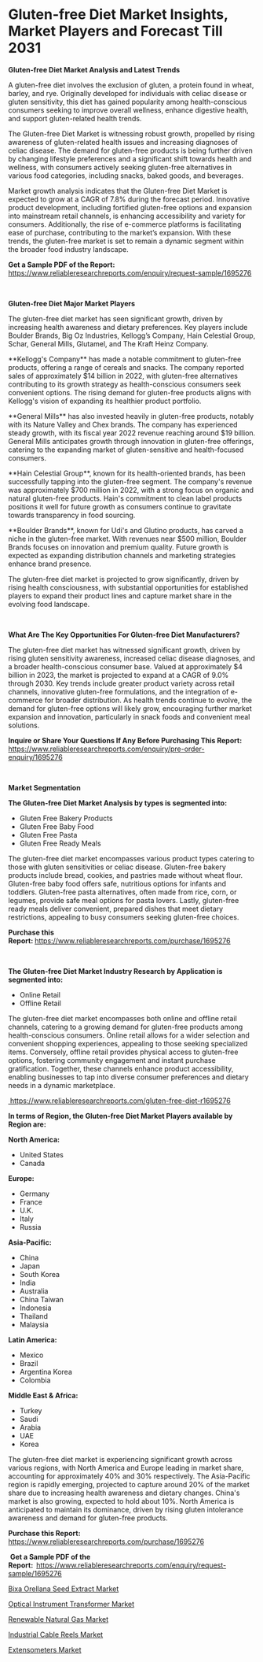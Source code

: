 <p><h1>Gluten-free Diet Market Insights, Market Players and Forecast Till 2031</h1></p><p><strong>Gluten-free Diet Market Analysis and Latest Trends</strong></p>
<p><p>A gluten-free diet involves the exclusion of gluten, a protein found in wheat, barley, and rye. Originally developed for individuals with celiac disease or gluten sensitivity, this diet has gained popularity among health-conscious consumers seeking to improve overall wellness, enhance digestive health, and support gluten-related health trends. </p><p>The Gluten-free Diet Market is witnessing robust growth, propelled by rising awareness of gluten-related health issues and increasing diagnoses of celiac disease. The demand for gluten-free products is being further driven by changing lifestyle preferences and a significant shift towards health and wellness, with consumers actively seeking gluten-free alternatives in various food categories, including snacks, baked goods, and beverages. </p><p>Market growth analysis indicates that the Gluten-free Diet Market is expected to grow at a CAGR of 7.8% during the forecast period. Innovative product development, including fortified gluten-free options and expansion into mainstream retail channels, is enhancing accessibility and variety for consumers. Additionally, the rise of e-commerce platforms is facilitating ease of purchase, contributing to the market’s expansion. With these trends, the gluten-free market is set to remain a dynamic segment within the broader food industry landscape.</p></p>
<p><strong>Get a Sample PDF of the Report:&nbsp;</strong> <a href="https://www.reliableresearchreports.com/enquiry/request-sample/1695276?utm_campaign=1333&utm_medium=2&utm_source=Github&utm_content=ia&utm_term=07102024&utm_id=gluten-free-diet">https://www.reliableresearchreports.com/enquiry/request-sample/1695276</a></p>
<p>&nbsp;</p>
<p><strong>Gluten-free Diet Major Market Players</strong></p>
<p><p>The gluten-free diet market has seen significant growth, driven by increasing health awareness and dietary preferences. Key players include Boulder Brands, Big Oz Industries, Kellogg’s Company, Hain Celestial Group, Schar, General Mills, Glutamel, and The Kraft Heinz Company.</p><p>**Kellogg's Company** has made a notable commitment to gluten-free products, offering a range of cereals and snacks. The company reported sales of approximately $14 billion in 2022, with gluten-free alternatives contributing to its growth strategy as health-conscious consumers seek convenient options. The rising demand for gluten-free products aligns with Kellogg's vision of expanding its healthier product portfolio.</p><p>**General Mills** has also invested heavily in gluten-free products, notably with its Nature Valley and Chex brands. The company has experienced steady growth, with its fiscal year 2022 revenue reaching around $19 billion. General Mills anticipates growth through innovation in gluten-free offerings, catering to the expanding market of gluten-sensitive and health-focused consumers.</p><p>**Hain Celestial Group**, known for its health-oriented brands, has been successfully tapping into the gluten-free segment. The company's revenue was approximately $700 million in 2022, with a strong focus on organic and natural gluten-free products. Hain's commitment to clean label products positions it well for future growth as consumers continue to gravitate towards transparency in food sourcing.</p><p>**Boulder Brands**, known for Udi's and Glutino products, has carved a niche in the gluten-free market. With revenues near $500 million, Boulder Brands focuses on innovation and premium quality. Future growth is expected as expanding distribution channels and marketing strategies enhance brand presence.</p><p>The gluten-free diet market is projected to grow significantly, driven by rising health consciousness, with substantial opportunities for established players to expand their product lines and capture market share in the evolving food landscape.</p></p>
<p>&nbsp;</p>
<p><strong>What Are The Key Opportunities For Gluten-free Diet Manufacturers?</strong></p>
<p><p>The gluten-free diet market has witnessed significant growth, driven by rising gluten sensitivity awareness, increased celiac disease diagnoses, and a broader health-conscious consumer base. Valued at approximately $4 billion in 2023, the market is projected to expand at a CAGR of 9.0% through 2030. Key trends include greater product variety across retail channels, innovative gluten-free formulations, and the integration of e-commerce for broader distribution. As health trends continue to evolve, the demand for gluten-free options will likely grow, encouraging further market expansion and innovation, particularly in snack foods and convenient meal solutions.</p></p>
<p><strong>Inquire or Share Your Questions If Any Before Purchasing This Report:</strong> <a href="https://www.reliableresearchreports.com/enquiry/pre-order-enquiry/1695276?utm_campaign=1333&utm_medium=2&utm_source=Github&utm_content=ia&utm_term=07102024&utm_id=gluten-free-diet">https://www.reliableresearchreports.com/enquiry/pre-order-enquiry/1695276</a></p>
<p>&nbsp;</p>
<p><strong>Market Segmentation</strong></p>
<p><strong>The Gluten-free Diet Market Analysis by types is segmented into:</strong></p>
<p><ul><li>Gluten Free Bakery Products</li><li>Gluten Free Baby Food</li><li>Gluten Free Pasta</li><li>Gluten Free Ready Meals</li></ul></p>
<p><p>The gluten-free diet market encompasses various product types catering to those with gluten sensitivities or celiac disease. Gluten-free bakery products include bread, cookies, and pastries made without wheat flour. Gluten-free baby food offers safe, nutritious options for infants and toddlers. Gluten-free pasta alternatives, often made from rice, corn, or legumes, provide safe meal options for pasta lovers. Lastly, gluten-free ready meals deliver convenient, prepared dishes that meet dietary restrictions, appealing to busy consumers seeking gluten-free choices.</p></p>
<p><strong>Purchase this Report:&nbsp;</strong><a href="https://www.reliableresearchreports.com/purchase/1695276?utm_campaign=1333&utm_medium=2&utm_source=Github&utm_content=ia&utm_term=07102024&utm_id=gluten-free-diet">https://www.reliableresearchreports.com/purchase/1695276</a></p>
<p>&nbsp;</p>
<p><strong>The Gluten-free Diet Market Industry Research by Application is segmented into:</strong></p>
<p><ul><li>Online Retail</li><li>Offline Retail</li></ul></p>
<p><p>The gluten-free diet market encompasses both online and offline retail channels, catering to a growing demand for gluten-free products among health-conscious consumers. Online retail allows for a wider selection and convenient shopping experiences, appealing to those seeking specialized items. Conversely, offline retail provides physical access to gluten-free options, fostering community engagement and instant purchase gratification. Together, these channels enhance product accessibility, enabling businesses to tap into diverse consumer preferences and dietary needs in a dynamic marketplace.</p></p>
<p><a href="https://www.reliableresearchreports.com/gluten-free-diet-r1695276?utm_campaign=1333&utm_medium=2&utm_source=Github&utm_content=ia&utm_term=07102024&utm_id=gluten-free-diet">&nbsp;https://www.reliableresearchreports.com/gluten-free-diet-r1695276</a></p>
<p><strong>In terms of Region, the Gluten-free Diet Market Players available by Region are:</strong></p>
<p>
    <p> <strong> North America: </strong>
        <ul>
            <li>United States</li>
            <li>Canada</li>
        </ul>
        </p> 
    <p> <strong> Europe: </strong>
        <ul>
            <li>Germany</li>
            <li>France</li>
            <li>U.K.</li>
            <li>Italy</li>
            <li>Russia</li>
        </ul>
        </p> 
    <p> <strong> Asia-Pacific: </strong>
        <ul>
            <li>China</li>
            <li>Japan</li>
            <li>South Korea</li>
            <li>India</li>
            <li>Australia</li>
            <li>China Taiwan</li>
            <li>Indonesia</li>
            <li>Thailand</li>
            <li>Malaysia</li>
        </ul>
        </p> 
    <p> <strong> Latin America: </strong>
        <ul>
            <li>Mexico</li>
            <li>Brazil</li>
            <li>Argentina Korea</li>
            <li>Colombia</li>
        </ul>
        </p> 
    <p> <strong> Middle East & Africa: </strong>
        <ul>
            <li>Turkey</li>
            <li>Saudi</li>
            <li>Arabia</li>
            <li>UAE</li>
            <li>Korea</li>
        </ul>
    </p>
    </p>
<p><p>The gluten-free diet market is experiencing significant growth across various regions, with North America and Europe leading in market share, accounting for approximately 40% and 30% respectively. The Asia-Pacific region is rapidly emerging, projected to capture around 20% of the market share due to increasing health awareness and dietary changes. China's market is also growing, expected to hold about 10%. North America is anticipated to maintain its dominance, driven by rising gluten intolerance awareness and demand for gluten-free products.</p></p>
<p><strong>Purchase this Report: </strong><a href="https://www.reliableresearchreports.com/purchase/1695276?utm_campaign=1333&utm_medium=2&utm_source=Github&utm_content=ia&utm_term=07102024&utm_id=gluten-free-diet">https://www.reliableresearchreports.com/purchase/1695276</a></p>
<p>&nbsp;<strong>Get a Sample PDF of the Report:&nbsp;&nbsp;</strong><a href="https://www.reliableresearchreports.com/enquiry/request-sample/1695276?utm_campaign=1333&utm_medium=2&utm_source=Github&utm_content=ia&utm_term=07102024&utm_id=gluten-free-diet">https://www.reliableresearchreports.com/enquiry/request-sample/1695276</a></p>
<p><strong></strong></p>
<p><p><a href="https://github.com/nathandecarvalho/Market-Research-Report-List-5/blob/main/bixa-orellana-seed-extract-market.md?utm_campaign=1333&utm_medium=2&utm_source=Github&utm_content=ia&utm_term=07102024&utm_id=gluten-free-diet">Bixa Orellana Seed Extract Market</a></p><p><a href="https://issuu.com/reportprime-2/docs/optical-instrument-transformer-mark_89141c86a2b2ad?utm_campaign=1333&utm_medium=2&utm_source=Github&utm_content=ia&utm_term=07102024&utm_id=gluten-free-diet">Optical Instrument Transformer Market</a></p><p><a href="https://issuu.com/reportprime-2/docs/renewable-natural-gas-market-size-2_c3aa164c5dec1b?utm_campaign=1333&utm_medium=2&utm_source=Github&utm_content=ia&utm_term=07102024&utm_id=gluten-free-diet">Renewable Natural Gas Market</a></p><p><a href="https://www.linkedin.com/pulse/global-industrial-cable-reels-market-pulse-trends-growth-analysis-y2bje?utm_campaign=1333&utm_medium=2&utm_source=Github&utm_content=ia&utm_term=07102024&utm_id=gluten-free-diet">Industrial Cable Reels Market</a></p><p><a href="https://www.linkedin.com/pulse/opportunities-challenges-extensometers-market-strategic-insights-de2be?utm_campaign=1333&utm_medium=2&utm_source=Github&utm_content=ia&utm_term=07102024&utm_id=gluten-free-diet">Extensometers Market</a></p></p>